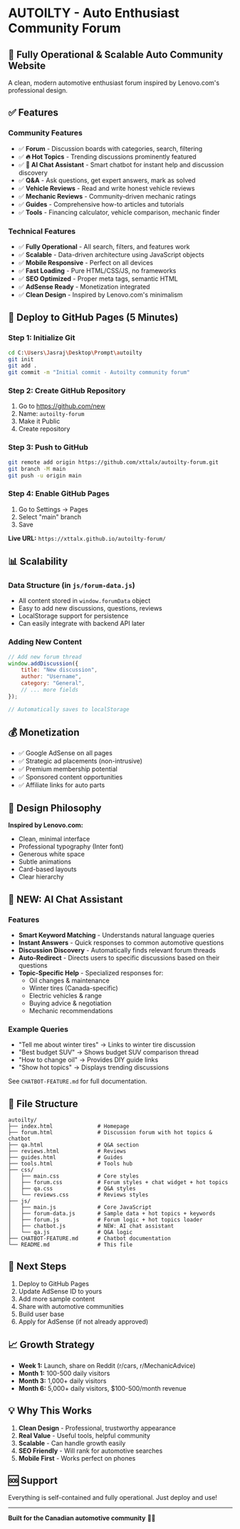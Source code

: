 # AUTOILTY - Auto Enthusiast Community Forum

## 🚀 Fully Operational & Scalable Auto Community Website

A clean, modern automotive enthusiast forum inspired by Lenovo.com's professional design.

## ✅ Features

### Community Features
- ✅ **Forum** - Discussion boards with categories, search, filtering
- ✅ **🔥 Hot Topics** - Trending discussions prominently featured
- ✅ **💬 AI Chat Assistant** - Smart chatbot for instant help and discussion discovery
- ✅ **Q&A** - Ask questions, get expert answers, mark as solved
- ✅ **Vehicle Reviews** - Read and write honest vehicle reviews
- ✅ **Mechanic Reviews** - Community-driven mechanic ratings
- ✅ **Guides** - Comprehensive how-to articles and tutorials
- ✅ **Tools** - Financing calculator, vehicle comparison, mechanic finder

### Technical Features
- ✅ **Fully Operational** - All search, filters, and features work
- ✅ **Scalable** - Data-driven architecture using JavaScript objects
- ✅ **Mobile Responsive** - Perfect on all devices
- ✅ **Fast Loading** - Pure HTML/CSS/JS, no frameworks
- ✅ **SEO Optimized** - Proper meta tags, semantic HTML
- ✅ **AdSense Ready** - Monetization integrated
- ✅ **Clean Design** - Inspired by Lenovo.com's minimalism

## 🎯 Deploy to GitHub Pages (5 Minutes)

### Step 1: Initialize Git
```bash
cd C:\Users\Jasraj\Desktop\Prompt\autoilty
git init
git add .
git commit -m "Initial commit - Autoilty community forum"
```

### Step 2: Create GitHub Repository
1. Go to https://github.com/new
2. Name: `autoilty-forum`
3. Make it Public
4. Create repository

### Step 3: Push to GitHub
```bash
git remote add origin https://github.com/xttalx/autoilty-forum.git
git branch -M main
git push -u origin main
```

### Step 4: Enable GitHub Pages
1. Go to Settings → Pages
2. Select "main" branch
3. Save

**Live URL:** `https://xttalx.github.io/autoilty-forum/`

## 📊 Scalability

### Data Structure (in `js/forum-data.js`)
- All content stored in `window.forumData` object
- Easy to add new discussions, questions, reviews
- LocalStorage support for persistence
- Can easily integrate with backend API later

### Adding New Content
```javascript
// Add new forum thread
window.addDiscussion({
    title: "New discussion",
    author: "Username",
    category: "General",
    // ... more fields
});

// Automatically saves to localStorage
```

## 💰 Monetization

- ✅ Google AdSense on all pages
- ✅ Strategic ad placements (non-intrusive)
- ✅ Premium membership potential
- ✅ Sponsored content opportunities
- ✅ Affiliate links for auto parts

## 🎨 Design Philosophy

**Inspired by Lenovo.com:**
- Clean, minimal interface
- Professional typography (Inter font)
- Generous white space
- Subtle animations
- Card-based layouts
- Clear hierarchy

## 🤖 NEW: AI Chat Assistant

### Features
- **Smart Keyword Matching** - Understands natural language queries
- **Instant Answers** - Quick responses to common automotive questions
- **Discussion Discovery** - Automatically finds relevant forum threads
- **Auto-Redirect** - Directs users to specific discussions based on their questions
- **Topic-Specific Help** - Specialized responses for:
  - Oil changes & maintenance
  - Winter tires (Canada-specific)
  - Electric vehicles & range
  - Buying advice & negotiation
  - Mechanic recommendations

### Example Queries
- "Tell me about winter tires" → Links to winter tire discussion
- "Best budget SUV" → Shows budget SUV comparison thread
- "How to change oil" → Provides DIY guide links
- "Show hot topics" → Displays trending discussions

See `CHATBOT-FEATURE.md` for full documentation.

## 📁 File Structure

```
autoilty/
├── index.html              # Homepage
├── forum.html              # Discussion forum with hot topics & chatbot
├── qa.html                 # Q&A section
├── reviews.html            # Reviews
├── guides.html             # Guides
├── tools.html              # Tools hub
├── css/
│   ├── main.css            # Core styles
│   ├── forum.css           # Forum styles + chat widget + hot topics
│   ├── qa.css              # Q&A styles
│   └── reviews.css         # Reviews styles
├── js/
│   ├── main.js             # Core JavaScript
│   ├── forum-data.js       # Sample data + hot topics + keywords
│   ├── forum.js            # Forum logic + hot topics loader
│   ├── chatbot.js          # NEW: AI chat assistant
│   └── qa.js               # Q&A logic
├── CHATBOT-FEATURE.md      # Chatbot documentation
└── README.md               # This file
```

## 🚀 Next Steps

1. Deploy to GitHub Pages
2. Update AdSense ID to yours
3. Add more sample content
4. Share with automotive communities
5. Build user base
6. Apply for AdSense (if not already approved)

## 📈 Growth Strategy

- **Week 1:** Launch, share on Reddit (r/cars, r/MechanicAdvice)
- **Month 1:** 100-500 daily visitors
- **Month 3:** 1,000+ daily visitors
- **Month 6:** 5,000+ daily visitors, $100-500/month revenue

## 💡 Why This Works

1. **Clean Design** - Professional, trustworthy appearance
2. **Real Value** - Useful tools, helpful community
3. **Scalable** - Can handle growth easily
4. **SEO Friendly** - Will rank for automotive searches
5. **Mobile First** - Works perfect on phones

## 🆘 Support

Everything is self-contained and fully operational. Just deploy and use!

---

**Built for the Canadian automotive community** 🚗💨

